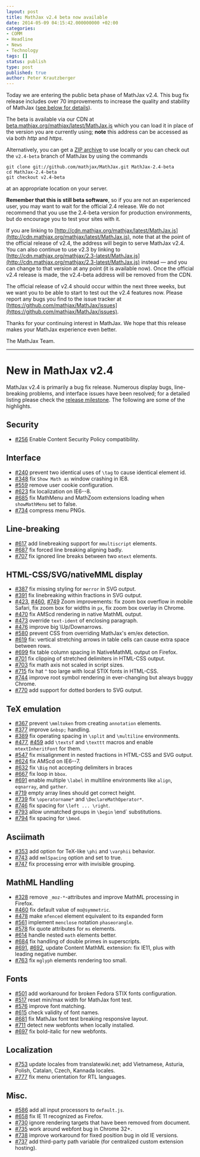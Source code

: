 ```yaml
---
layout: post
title: MathJax v2.4 beta now available
date: 2014-05-09 04:15:42.000000000 +02:00
categories:
- COMM
- Headline
- News
- Technology
tags: []
status: publish
type: post
published: true
author: Peter Krautzberger
---
```


Today we are entering the public beta phase of MathJax v2.4. This bug fix release includes over 70 improvements to increase the quality and stability of MathJax ([see below for details](#new-in-mathjax-v24)).

The beta is available via our CDN at [beta.mathjax.org/mathjax/latest/MathJax.js](http://beta.mathjax.org/mathjax/latest/MathJax.js) which you can load it in place of the version you are currently using; **note** this address can be accessed as via both _http_ and _https_.

Alternatively, you can get a [ZIP archive](https://github.com/mathjax/MathJax/archive/v2.4-latest.zip) to use locally or you can check out the `v2.4-beta` branch of MathJax by using the commands

    git clone git://github.com/mathjax/MathJax.git MathJax-2.4-beta
    cd MathJax-2.4-beta
    git checkout v2.4-beta

at an appropriate location on your server.

**Remember that this is still beta software**, so if you are not an experienced user, you may want to wait for the official 2.4 release.  We do not recommend that you use the 2.4-beta version for production environments, but do encourage you to test your sites with it.

If you are linking to [http://cdn.mathjax.org/mathjax/latest/MathJax.js](http://cdn.mathjax.org/mathjax/latest/MathJax.js), note that at the point of the official release of v2.4, the address will begin to serve MathJax v2.4. You can also continue to use v2.3 by linking to [http://cdn.mathjax.org/mathjax/2.3-latest/MathJax.js](http://cdn.mathjax.org/mathjax/2.3-latest/MathJax.js) instead — and you can change to that version at any point (it is available now). Once the official v2.4 release is made, the v2.4-beta address will be removed from the CDN.

The official release of v2.4 should occur within the next three weeks, but we want you to be able to start to test out the v2.4 features now.  Please report any bugs you find to the issue tracker at [https://github.com/mathjax/MathJax/issues](https://github.com/mathjax/MathJax/issues).

Thanks for your continuing interest in MathJax.  We hope that this release makes your MathJax experience even better.

The MathJax Team.

* * *

# New in MathJax v2.4

MathJax v2.4 is primarily a bug fix release. Numerous display bugs, line-breaking problems, and interface issues have been resolved; for a detailed listing please check the [release milestone](https://github.com/mathjax/MathJax/issues?milestone=2&amp;state=closed). The following are some of the highlights.

## Security

*   [#256](https://github.com/mathjax/MathJax/issues/256) Enable Content Security Policy compatibility.

## Interface

*   [#240](https://github.com/mathjax/MathJax/issues/240) prevent two identical uses of `\tag` to cause identical element id.
*   [#348](https://github.com/mathjax/MathJax/issues/348) fix `Show Math as` window crashing in IE8.
*   [#559](https://github.com/mathjax/MathJax/issues/559) remove user cookie configuration.
*   [#623](https://github.com/mathjax/MathJax/issues/623) fix localization on IE6--8.
*   [#685](https://github.com/mathjax/MathJax/issues/685) fix MathMenu and MathZoom extensions loading when `showMathMenu` set to false.
*   [#734](https://github.com/mathjax/MathJax/issues/734) compress menu PNGs.

## Line-breaking

*   [#617](https://github.com/mathjax/MathJax/issues/617) add linebreaking support for `mmultiscript` elements.
*   [#687](https://github.com/mathjax/MathJax/issues/687) fix forced line breaking aligning badly.
*   [#707](https://github.com/mathjax/MathJax/issues/707) fix ignored line breaks between two `mtext` elements.

## HTML-CSS/SVG/nativeMML display

*   [#387](https://github.com/mathjax/MathJax/issues/387) fix missing styling for `merror` in SVG output.
*   [#391](https://github.com/mathjax/MathJax/issues/391) fix linebreaking within fractions in SVG output.
*   [#423](https://github.com/mathjax/MathJax/issues/423), [#460](https://github.com/mathjax/MathJax/issues/460), [#749](https://github.com/mathjax/MathJax/issues/749) Zoom improvements: fix zoom box overflow in mobile Safari, fix zoom box for widths in `px`, fix zoom box overlay in Chrome.
*   [#470](https://github.com/mathjax/MathJax/issues/470) fix AMScd rendering in native MathML output.
*   [#473](https://github.com/mathjax/MathJax/issues/473) override `text-ident` of enclosing paragraph.
*   [#476](https://github.com/mathjax/MathJax/issues/476) improve big \Up/Downarrows.
*   [#580](https://github.com/mathjax/MathJax/issues/580) prevent CSS from overriding MathJax's em/ex detection.
*   [#619](https://github.com/mathjax/MathJax/issues/619) fix: vertical stretching arrows in table cells can cause extra space between rows.
*   [#699](https://github.com/mathjax/MathJax/issues/699) fix table column spacing in NativeMathML output on Firefox.
*   [#701](https://github.com/mathjax/MathJax/issues/701) fix clipping of stretched delimiters in HTML-CSS output.
*   [#703](https://github.com/mathjax/MathJax/issues/703) fix math axis not scaled in script sizes.
*   [#715](https://github.com/mathjax/MathJax/issues/715) fix hat `^` too large with local STIX fonts in HTML-CSS.
*   [#744](https://github.com/mathjax/MathJax/issues/744) improve root symbol rendering in ever-changing but always buggy Chrome.
*   [#770](https://github.com/mathjax/MathJax/issues/770) add support for dotted borders to SVG output.

## TeX emulation

*   [#367](https://github.com/mathjax/MathJax/issues/376) prevent `\mmltoken` from creating `annotation` elements.
*   [#377](https://github.com/mathjax/MathJax/issues/377) improve `&nbsp;` handling.
*   [#389](https://github.com/mathjax/MathJax/issues/389) fix operating spacing in `\split` and `\multiline` environments.
*   [#477](https://github.com/mathjax/MathJax/issues/477), [#459](https://github.com/mathjax/MathJax/issues/459) add `\textsf` and `\texttt` macros and enable `mtextInheritFont` for them.
*   [#547](https://github.com/mathjax/MathJax/issues/547) fix misalignment in nested fractions in HTML-CSS and SVG output.
*   [#624](https://github.com/mathjax/MathJax/issues/624) fix AMScd on IE6--7.
*   [#632](https://github.com/mathjax/MathJax/issues/632) fix `\Big` not accepting delimiters in braces
*   [#667](https://github.com/mathjax/MathJax/issues/667) fix loop in `bbox`.
*   [#691](https://github.com/mathjax/MathJax/issues/691) enable multiple `\label` in multiline environments like `align`, `eqnarray`, and `gather`.
*   [#719](https://github.com/mathjax/MathJax/issues/719) empty array lines should get correct height.
*   [#739](https://github.com/mathjax/MathJax/issues/739) fix `\operatorname*` and `\DeclareMathOperator*`.
*   [#746](https://github.com/mathjax/MathJax/issues/746) fix spacing for `\left ... \right`.
*   [#793](https://github.com/mathjax/MathJax/issues/793) allow unmatched groups in `\begin` \end` substitutions.
*   [#794](https://github.com/mathjax/MathJax/issues/794) fix spacing for `\bmod`.

## Asciimath

*   [#353](https://github.com/mathjax/MathJax/issues/353) add option for TeX-like `\phi` and `\varphii` behavior.
*   [#743](https://github.com/mathjax/MathJax/issues/743) add `mmlSpacing` option and set to true.
*   [#747](https://github.com/mathjax/MathJax/issues/747) fix processing error with invisible grouping.

## MathML Handling

*   [#328](https://github.com/mathjax/MathJax/issues/328) remove `_moz-*`-attributes and improve MathML processing in Firefox.
*   [#460](https://github.com/mathjax/MathJax/issues/469) fix default value of `mo@symmetric`.
*   [#478](https://github.com/mathjax/MathJax/issues/478) make `mfenced` element equivalent to its expanded form
*   [#561](https://github.com/mathjax/MathJax/issues/561) implement `menclose` notation `phaseorangle`.
*   [#578](https://github.com/mathjax/MathJax/issues/578) fix quote attributes for `ms` elements.
*   [#614](https://github.com/mathjax/MathJax/issues/614) handle nested `math` elements better.
*   [#684](https://github.com/mathjax/MathJax/issues/684) fix handling of double primes in superscripts.
*   [#691](https://github.com/mathjax/MathJax/issues/696), [#692](https://github.com/mathjax/MathJax/issues/692), update Content MathML extension: fix IE11, plus with leading negative number.
*   [#763](https://github.com/mathjax/MathJax/issues/763) fix `mglyph` elements rendering too small.

## Fonts

*   [#501](https://github.com/mathjax/MathJax/issues/501) add workaround for broken Fedora STIX fonts configuration.
*   [#517](https://github.com/mathjax/MathJax/issues/517) reset min/max width for MathJax font test.
*   [#576](https://github.com/mathjax/MathJax/issues/576) improve font matching.
*   [#615](https://github.com/mathjax/MathJax/issues/615) check validity of font names.
*   [#681](https://github.com/mathjax/MathJax/issues/681) fix MathJax font test breaking responsive layout.
*   [#711](https://github.com/mathjax/MathJax/issues/711) detect new webfonts when locally installed.
*   [#697](https://github.com/mathjax/MathJax/issues/697) fix bold-italic for new webfonts.

## Localization

*   [#753](https://github.com/mathjax/MathJax/issues/753) update locales from translatewiki.net; add Vietnamese, Asturia, Polish, Catalan, Czech, Kannada locales.
*   [#777](https://github.com/mathjax/MathJax/issues/777) fix menu orientation for RTL languages.

## Misc.

*   [#586](https://github.com/mathjax/MathJax/issues/586) add all input processors to `default.js`.
*   [#658](https://github.com/mathjax/MathJax/issues/658) fix IE 11 recognized as Firefox.
*   [#730](https://github.com/mathjax/MathJax/issues/730) ignore rendering targets that have been removed from document.
*   [#735](https://github.com/mathjax/MathJax/issues/735) work around webfont bug in Chrome 32+.
*   [#738](https://github.com/mathjax/MathJax/issues/738) improve workaround for fixed position bug in old IE versions.
*   [#737](https://github.com/mathjax/MathJax/issues/737) add third-party path variable (for centralized custom extension hosting).